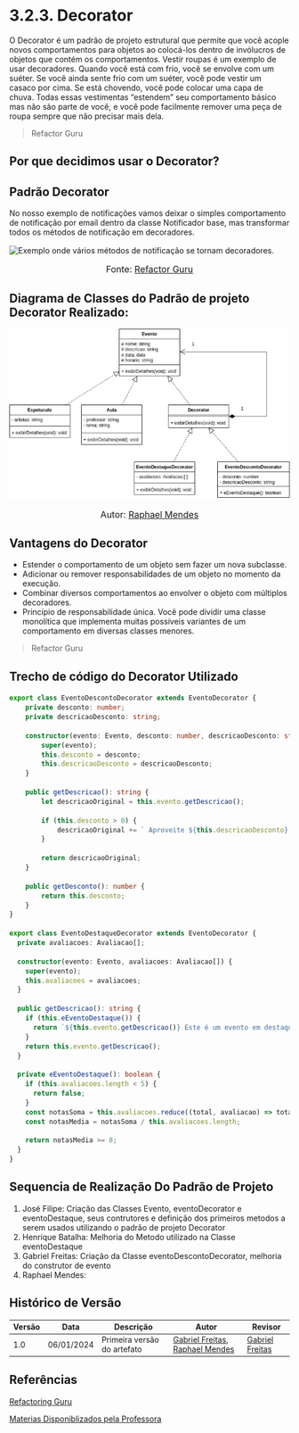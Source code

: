 # 3.2.3. Decorator

O Decorator é um padrão de projeto estrutural que permite que você acople novos comportamentos para objetos ao colocá-los dentro de invólucros de objetos que contém os comportamentos.
Vestir roupas é um exemplo de usar decoradores. Quando você está com frio, você se envolve com um suéter. Se você ainda sente frio com um suéter, você pode vestir um casaco por cima. Se está chovendo, você pode colocar uma capa de chuva. Todas essas vestimentas “estendem” seu comportamento básico mas não são parte de você, e você pode facilmente remover uma peça de roupa sempre que não precisar mais dela.
>Refactor Guru

## Por que decidimos usar o Decorator?




## Padrão Decorator

No nosso exemplo de notificações vamos deixar o simples comportamento de notificação por email dentro da classe Notificador base, mas transformar todos os métodos de notificação em decoradores.

![Exemplo onde vários métodos de notificação se tornam decoradores.](https://refactoring.guru/images/patterns/diagrams/decorator/solution2.png)
<font size="3"><p style="text-align: center">Fonte: [Refactor Guru](https://refactoring.guru/pt-br/design-patterns/Decorator)</p></font>

## Diagrama de Classes do Padrão de projeto Decorator Realizado:

![ Diagrama Decorator ](docs\assets\decorator.png)
<font size="3"><p style="text-align: center">Autor: [Raphael Mendes](https://github.com/Raphides)</p></font>

## Vantagens do Decorator

* Estender o comportamento de um objeto sem fazer um nova subclasse.
* Adicionar ou remover responsabilidades de um objeto no momento da execução.
* Combinar diversos comportamentos ao envolver o objeto com múltiplos decoradores.
* Princípio de responsabilidade única. Você pode dividir uma classe monolítica que implementa muitas possíveis variantes de um comportamento em diversas classes menores.
> Refactor Guru
## Trecho de código do Decorator Utilizado

```typescript
export class EventoDescontoDecorator extends EventoDecorator {
    private desconto: number; 
    private descricaoDesconto: string; 

    constructor(evento: Evento, desconto: number, descricaoDesconto: string) {
        super(evento);  
        this.desconto = desconto;
        this.descricaoDesconto = descricaoDesconto;
    }
    
    public getDescricao(): string {
        let descricaoOriginal = this.evento.getDescricao();        
        
        if (this.desconto > 0) {
            descricaoOriginal += ` Aproveite ${this.descricaoDesconto} no evento!`;
        }
        
        return descricaoOriginal;
    }

    public getDesconto(): number {
        return this.desconto;
    }
}

export class EventoDestaqueDecorator extends EventoDecorator {
  private avaliacoes: Avaliacao[];

  constructor(evento: Evento, avaliacoes: Avaliacao[]) {
    super(evento);
    this.avaliacoes = avaliacoes;
  }

  public getDescricao(): string {
    if (this.eEventoDestaque()) {
      return `${this.evento.getDescricao()} Este é um evento em destaque!`;
    }
    return this.evento.getDescricao();
  }

  private eEventoDestaque(): boolean {
    if (this.avaliacoes.length < 5) {
      return false;
    }
    const notasSoma = this.avaliacoes.reduce((total, avaliacao) => total + avaliacao.getAvaliacaoNota(), 0);
    const notasMedia = notasSoma / this.avaliacoes.length;

    return notasMedia >= 8;
  }
}

```

## Sequencia de Realização Do Padrão de Projeto

1. José Filipe: Criação das Classes Evento, eventoDecorator e eventoDestaque, seus contrutores e definição dos primeiros metodos a serem usados utilizando o padrão de projeto Decorator
2. Henrique Batalha: Melhoria do Metodo utilizado na Classe eventoDestaque
3. Gabriel Freitas: Criação da Classe eventoDescontoDecorator, melhoria do construtor de evento
4. Raphael Mendes: 




## Histórico de Versão
| Versão | Data       | Descrição                                      | Autor               | Revisor               |
|--------|------------|------------------------------------------------|---------------------|-----------------------|
| 1.0    | 06/01/2024 | Primeira versão do artefato | [Gabriel Freitas](https://github.com/gabrielfreitass1), [Raphael Mendes](https://github.com/Raphides)| [Gabriel Freitas](https://github.com/gabrielfreitass1)|

## Referências

[Refactoring Guru](https://refactoring.guru/pt-br/design-patterns/Decorator)

[Materias Disponiblizados pela Professora](https://aprender3.unb.br/course/view.php?id=23388&section=8)

